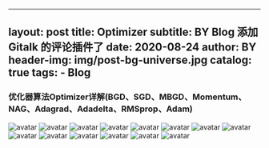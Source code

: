 
---
layout:     post
title:      Optimizer
subtitle:   BY Blog 添加 Gitalk 的评论插件了
date:       2020-08-24
author:     BY
header-img: img/post-bg-universe.jpg
catalog: true
tags:
    - Blog
---

### 优化器算法Optimizer详解(BGD、SGD、MBGD、Momentum、NAG、Adagrad、Adadelta、RMSprop、Adam)

![avatar](https://raw.githubusercontent.com/LoveNingBo/LoveNingBo.github.io/master/pictures/Optimizer/optimizer1.png)
![avatar](https://raw.githubusercontent.com/LoveNingBo/LoveNingBo.github.io/master/pictures/Optimizer/optimizer2.png)
![avatar](https://raw.githubusercontent.com/LoveNingBo/LoveNingBo.github.io/master/pictures/Optimizer/optimizer3.png)
![avatar](https://raw.githubusercontent.com/LoveNingBo/LoveNingBo.github.io/master/pictures/Optimizer/optimizer4.png)
![avatar](https://raw.githubusercontent.com/LoveNingBo/LoveNingBo.github.io/master/pictures/Optimizer/optimizer5.png)
![avatar](https://raw.githubusercontent.com/LoveNingBo/LoveNingBo.github.io/master/pictures/Optimizer/optimizer6.png)
![avatar](https://raw.githubusercontent.com/LoveNingBo/LoveNingBo.github.io/master/pictures/Optimizer/optimizer7.png)
![avatar](https://raw.githubusercontent.com/LoveNingBo/LoveNingBo.github.io/master/pictures/Optimizer/optimizer8.png)
![avatar](https://raw.githubusercontent.com/LoveNingBo/LoveNingBo.github.io/master/pictures/Optimizer/optimizer9.png)
![avatar](https://raw.githubusercontent.com/LoveNingBo/LoveNingBo.github.io/master/pictures/Optimizer/optimizer10.png)
![avatar](https://raw.githubusercontent.com/LoveNingBo/LoveNingBo.github.io/master/pictures/Optimizer/optimizer11.png)
![avatar](https://raw.githubusercontent.com/LoveNingBo/LoveNingBo.github.io/master/pictures/Optimizer/optimizer12.gif)
![avatar](https://raw.githubusercontent.com/LoveNingBo/LoveNingBo.github.io/master/pictures/Optimizer/optimizer13.gif)
![avatar](https://raw.githubusercontent.com/LoveNingBo/LoveNingBo.github.io/master/pictures/Optimizer/optimizer14.png) 













